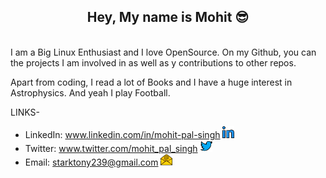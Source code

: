 <div align="center"><h2>Hey, My name is Mohit 😎</h2></div>
<br>
I am a Big Linux Enthusiast and I love OpenSource. On my Github, you can the projects I am involved in as well as y contributions to other repos.

Apart from coding, I read a lot of Books and I have a huge interest in Astrophysics. And yeah I play Football.

LINKS-
  - LinkedIn: www.linkedin.com/in/mohit-pal-singh  <img alt="Mohit's LinkedIn" width="19px" src="assets/linkedin.svg" />
  - Twitter: www.twitter.com/mohit_pal_singh  <img alt="Mohit's Twitter" width="19px" src="assets/twitter.svg" />
  - Email: starktony239@gmail.com  <img alt="Mohit's Mail" width="19px" src="assets/email.svg" />
